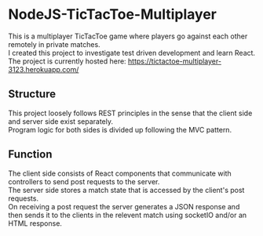 # NodeJS-TicTacToe-Multiplayer
  This is a multiplayer TicTacToe game where players go against each other remotely in private matches.  
  I created this project to investigate test driven development and learn React.  
  The project is currently hosted here: https://tictactoe-multiplayer-3123.herokuapp.com/  

## Structure
  This project loosely follows REST principles in the sense that the client side and server side exist separately.  
  Program logic for both sides is divided up following the MVC pattern.  
  
## Function
  The client side consists of React components that communicate with controllers to send post requests to the server.  
  The server side stores a match state that is accessed by the client's post requests.  
  On receiving a post request the server generates a JSON response and then sends it to the clients in the relevent match using socketIO and/or an HTML response.  
